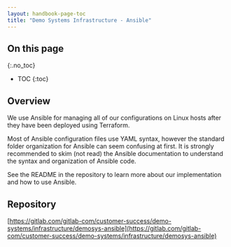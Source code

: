 ```yaml
---
layout: handbook-page-toc
title: "Demo Systems Infrastructure - Ansible"
---
```


## On this page
{:.no_toc}

- TOC
{:toc}

## Overview

We use Ansible for managing all of our configurations on Linux hosts after they have been deployed using Terraform. 

Most of Ansible configuration files use YAML syntax, however the standard folder organization for Ansible can seem confusing at first. It is strongly recommended to skim (not read) the Ansible documentation to understand the syntax and organization of Ansible code. 

See the README in the repository to learn more about our implementation and how to use Ansible.

## Repository

[https://gitlab.com/gitlab-com/customer-success/demo-systems/infrastructure/demosys-ansible](https://gitlab.com/gitlab-com/customer-success/demo-systems/infrastructure/demosys-ansible)
